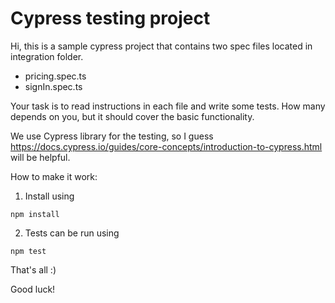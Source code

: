 # Cypress testing project

Hi,
this is a sample cypress project that contains two spec files located in integration folder.

- pricing.spec.ts
- signIn.spec.ts

Your task is to read instructions in each file and write some tests.
How many depends on you, but it should cover the basic functionality.

We use Cypress library for the testing, so I guess https://docs.cypress.io/guides/core-concepts/introduction-to-cypress.html will be helpful.

How to make it work:

1) Install using
```
npm install
```

2) Tests can be run using
```
npm test
```

That's all :)

Good luck!